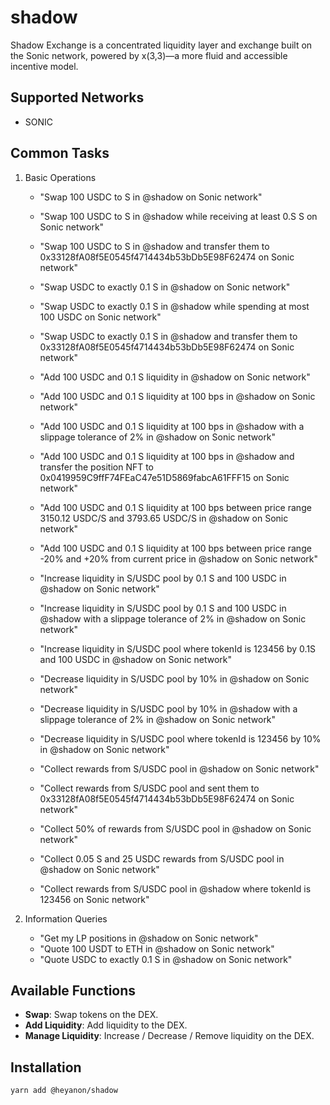 # shadow

Shadow Exchange is a concentrated liquidity layer and exchange built on the Sonic network, powered by x(3,3)—a more fluid and accessible incentive model.

## Supported Networks

- SONIC

## Common Tasks

1. Basic Operations
   - "Swap 100 USDC to S in @shadow on Sonic network"
   - "Swap 100 USDC to S in @shadow while receiving at least 0.S S on Sonic network"
   - "Swap 100 USDC to S in @shadow and transfer them to 0x33128fA08f5E0545f4714434b53bDb5E98F62474 on Sonic network"

   - "Swap USDC to exactly 0.1 S in @shadow on Sonic network"
   - "Swap USDC to exactly 0.1 S in @shadow while spending at most 100 USDC on Sonic network"
   - "Swap USDC to exactly 0.1 S in @shadow and transfer them to 0x33128fA08f5E0545f4714434b53bDb5E98F62474 on Sonic network"

   - "Add 100 USDC and 0.1 S liquidity in @shadow on Sonic network"
   - "Add 100 USDC and 0.1 S liquidity at 100 bps in @shadow on Sonic network"
   - "Add 100 USDC and 0.1 S liquidity at 100 bps in @shadow with a slippage tolerance of 2% in @shadow on Sonic network"
   - "Add 100 USDC and 0.1 S liquidity at 100 bps in @shadow and transfer the position NFT to 0x0419959C9ffF74FEaC47e51D5869fabcA61FFF15 on Sonic network"
   - "Add 100 USDC and 0.1 S liquidity at 100 bps between price range 3150.12 USDC/S and 3793.65 USDC/S in @shadow on Sonic network"
   - "Add 100 USDC and 0.1 S liquidity at 100 bps between price range -20% and +20% from current price in @shadow on Sonic network"

   - "Increase liquidity in S/USDC pool by 0.1 S and 100 USDC in @shadow on Sonic network"
   - "Increase liquidity in S/USDC pool by 0.1 S and 100 USDC in @shadow with a slippage tolerance of 2% in @shadow on Sonic network"
   - "Increase liquidity in S/USDC pool where tokenId is 123456 by 0.1S and 100 USDC in @shadow on Sonic network"

   - "Decrease liquidity in S/USDC pool by 10% in @shadow on Sonic network"
   - "Decrease liquidity in S/USDC pool by 10% in @shadow with a slippage tolerance of 2% in @shadow on Sonic network"
   - "Decrease liquidity in S/USDC pool where tokenId is 123456 by 10% in @shadow on Sonic network"

   - "Collect rewards from S/USDC pool in @shadow on Sonic network"
   - "Collect rewards from S/USDC pool and sent them to 0x33128fA08f5E0545f4714434b53bDb5E98F62474 on Sonic network"
   - "Collect 50% of rewards from S/USDC pool in @shadow on Sonic network"
   - "Collect 0.05 S and 25 USDC rewards from S/USDC pool in @shadow on Sonic network"
   - "Collect rewards from S/USDC pool in @shadow where tokenId is 123456 on Sonic network"

2. Information Queries
   - "Get my LP positions in @shadow on Sonic network" 
   - "Quote 100 USDT to ETH in @shadow on Sonic network"
   - "Quote USDC to exactly 0.1 S in @shadow on Sonic network"

## Available Functions

- **Swap**: Swap tokens on the DEX.
- **Add Liquidity**: Add liquidity to the DEX.
- **Manage Liquidity**: Increase / Decrease / Remove liquidity on the DEX.

## Installation

```bash
yarn add @heyanon/shadow
```
